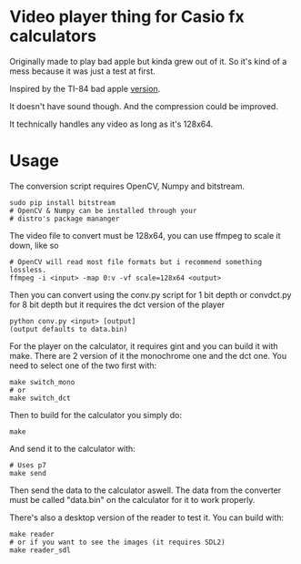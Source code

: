 # Video player thing for Casio fx calculators

Originally made to play bad apple but kinda grew out of it. So it's kind of a mess because it was just a test at first.

Inspired by the TI-84 bad apple [version](https://github.com/fb39ca4/badapple-ti84).

It doesn't have sound though. And the compression could be improved.

It technically handles any video as long as it's 128x64.

# Usage
The conversion script requires OpenCV, Numpy and bitstream.
```
sudo pip install bitstream
# OpenCV & Numpy can be installed through your
# distro's package mananger
```

The video file to convert must be 128x64, you can use ffmpeg to scale it down, like so
```
# OpenCV will read most file formats but i recommend something lossless.
ffmpeg -i <input> -map 0:v -vf scale=128x64 <output>
```

Then you can convert using the conv.py script for 1 bit depth or convdct.py for 8 bit depth but it requires the dct version of the player
```
python conv.py <input> [output]
(output defaults to data.bin)
```

For the player on the calculator, it requires gint and you can build it with make. There are 2 version of it the monochrome one and the dct one.
You need to select one of the two first with:
```
make switch_mono
# or
make switch_dct
```
Then to build for the calculator you simply do:
```
make
```
And send it to the calculator with:
```
# Uses p7
make send
```

Then send the data to the calculator aswell.
The data from the converter must be called "data.bin" on the calculator for it to work properly.

There's also a desktop version of the reader to test it. You can build with:
```
make reader
# or if you want to see the images (it requires SDL2)
make reader_sdl
```